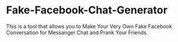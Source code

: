 # Fake-Facebook-Chat-Generator
This is a tool that allows you to Make Your Very Own Fake Facebook Conversation for Messanger Chat and Prank Your Friends.
